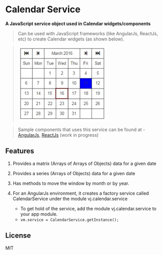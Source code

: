# Calendar Service

**A JavaScript service object used in Calendar widgets/components**

>Can be used with JavaScript frameworks (like AngularJs, ReactJs, etc) to create Calendar widgets (as shown below).

>![alt text](calendar.jpg "Logo Title Text 1")

>Sample components that uses this service can be found at - [AngularJs](https://github.com/vijeysrc/calendar-service), [ReactJs](http://github.com) (work in progress)

## Features

1. Provides a matrix (Arrays of Arrays of Objects) data for a given date

2. Provides a series (Arrays of Objects) data for a given date

3. Has methods to move the window by month or by year.

4. For an AngularJs environment, it creates a factory service called CalendarService under the module vj.calendar.service
    - To get hold of the service, add the module vj.calendar.service to your app module.
    - ```vm.service = CalendarService.getInstance();```

## License

MIT
